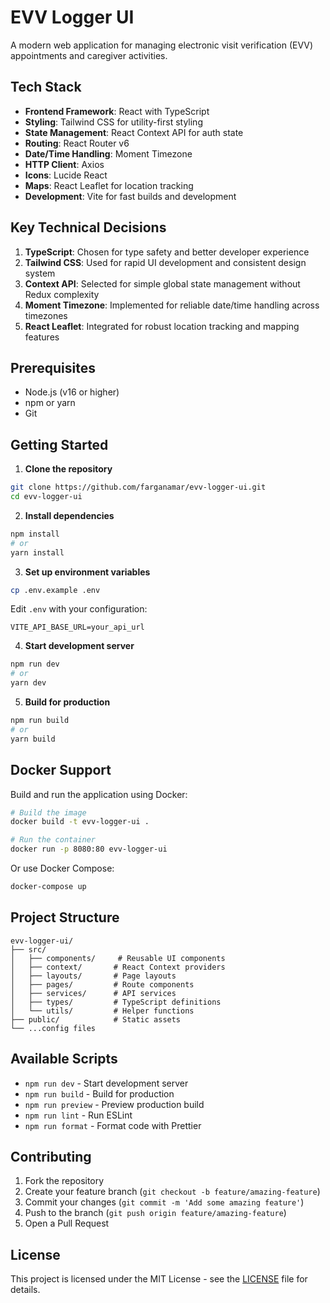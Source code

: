 # EVV Logger UI

A modern web application for managing electronic visit verification (EVV) appointments and caregiver activities.

## Tech Stack

- **Frontend Framework**: React with TypeScript
- **Styling**: Tailwind CSS for utility-first styling
- **State Management**: React Context API for auth state
- **Routing**: React Router v6
- **Date/Time Handling**: Moment Timezone
- **HTTP Client**: Axios
- **Icons**: Lucide React
- **Maps**: React Leaflet for location tracking
- **Development**: Vite for fast builds and development

## Key Technical Decisions

1. **TypeScript**: Chosen for type safety and better developer experience
2. **Tailwind CSS**: Used for rapid UI development and consistent design system
3. **Context API**: Selected for simple global state management without Redux complexity
4. **Moment Timezone**: Implemented for reliable date/time handling across timezones
5. **React Leaflet**: Integrated for robust location tracking and mapping features

## Prerequisites

- Node.js (v16 or higher)
- npm or yarn
- Git

## Getting Started

1. **Clone the repository**
```bash
git clone https://github.com/farganamar/evv-logger-ui.git
cd evv-logger-ui
```

2. **Install dependencies**
```bash
npm install
# or
yarn install
```

3. **Set up environment variables**
```bash
cp .env.example .env
```
Edit `.env` with your configuration:
```
VITE_API_BASE_URL=your_api_url
```

4. **Start development server**
```bash
npm run dev
# or
yarn dev
```

5. **Build for production**
```bash
npm run build
# or
yarn build
```

## Docker Support

Build and run the application using Docker:

```bash
# Build the image
docker build -t evv-logger-ui .

# Run the container
docker run -p 8080:80 evv-logger-ui
```

Or use Docker Compose:

```bash
docker-compose up
```

## Project Structure

```
evv-logger-ui/
├── src/
│   ├── components/     # Reusable UI components
│   ├── context/       # React Context providers
│   ├── layouts/       # Page layouts
│   ├── pages/         # Route components
│   ├── services/      # API services
│   ├── types/         # TypeScript definitions
│   └── utils/         # Helper functions
├── public/            # Static assets
└── ...config files
```

## Available Scripts

- `npm run dev` - Start development server
- `npm run build` - Build for production
- `npm run preview` - Preview production build
- `npm run lint` - Run ESLint
- `npm run format` - Format code with Prettier

## Contributing

1. Fork the repository
2. Create your feature branch (`git checkout -b feature/amazing-feature`)
3. Commit your changes (`git commit -m 'Add some amazing feature'`)
4. Push to the branch (`git push origin feature/amazing-feature`)
5. Open a Pull Request

## License

This project is licensed under the MIT License - see the [LICENSE](LICENSE) file for details.
